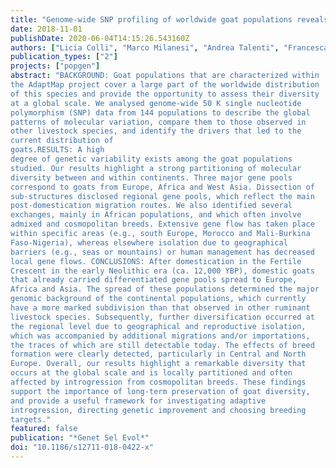 ```yaml
---
title: "Genome-wide SNP profiling of worldwide goat populations reveals strong partitioning of diversity and highlights post-domestication migration routes."
date: 2018-11-01
publishDate: 2020-06-04T14:15:26.543160Z
authors: ["Licia Colli", "Marco Milanesi", "Andrea Talenti", "Francesca Bertolini", "Minhui Chen", "Alessandra Crisà", "Kevin Gerard Daly", "Marcello Del Corvo", "Bernt Guldbrandtsen", "Johannes A Lenstra", "Benjamin D Rosen", "Elia Vajana", "Gennaro Catillo", "Stéphane Joost", "Ezequiel Luis Nicolazzi", "Estelle Rochat", "Max F Rothschild", "Bertrand Servin", "Tad S Sonstegard", "Roberto Steri", "Curtis P Van Tassell", "Paolo Ajmone-Marsan", "Paola Crepaldi", "Alessandra Stella"]
publication_types: ["2"]
projects: ["popgen"]
abstract: "BACKGROUND: Goat populations that are characterized within
the AdaptMap project cover a large part of the worldwide distribution
of this species and provide the opportunity to assess their diversity
at a global scale. We analysed genome-wide 50 K single nucleotide
polymorphism (SNP) data from 144 populations to describe the global
patterns of molecular variation, compare them to those observed in
other livestock species, and identify the drivers that led to the
current distribution of
goats.RESULTS: A high
degree of genetic variability exists among the goat populations
studied. Our results highlight a strong partitioning of molecular
diversity between and within continents. Three major gene pools
correspond to goats from Europe, Africa and West Asia. Dissection of
sub-structures disclosed regional gene pools, which reflect the main
post-domestication migration routes. We also identified several
exchanges, mainly in African populations, and which often involve
admixed and cosmopolitan breeds. Extensive gene flow has taken place
within specific areas (e.g., south Europe, Morocco and Mali-Burkina
Faso-Nigeria), whereas elsewhere isolation due to geographical
barriers (e.g., seas or mountains) or human management has decreased
local gene flows. CONCLUSIONS: After domestication in the Fertile
Crescent in the early Neolithic era (ca. 12,000 YBP), domestic goats
that already carried differentiated gene pools spread to Europe,
Africa and Asia. The spread of these populations determined the major
genomic background of the continental populations, which currently
have a more marked subdivision than that observed in other ruminant
livestock species. Subsequently, further diversification occurred at
the regional level due to geographical and reproductive isolation,
which was accompanied by additional migrations and/or importations,
the traces of which are still detectable today. The effects of breed
formation were clearly detected, particularly in Central and North
Europe. Overall, our results highlight a remarkable diversity that
occurs at the global scale and is locally partitioned and often
affected by introgression from cosmopolitan breeds. These findings
support the importance of long-term preservation of goat diversity,
and provide a useful framework for investigating adaptive
introgression, directing genetic improvement and choosing breeding
targets." 
featured: false
publication: "*Genet Sel Evol*"
doi: "10.1186/s12711-018-0422-x"
---
```


